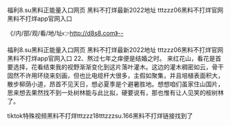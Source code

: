 福利8.su黑料正能量入口网页
黑料不打烊最新2022地址
tttzzz06黑料不打烊官网
黑料不打烊app官网入口


《/内/部/观/看/地/址👉http://d8s8.com》--

福利8.su黑料正能量入口网页
黑料不打烊最新2022地址
tttzzz06黑料不打烊官网
黑料不打烊app官网入口
	22、熬过七年之痒便是结婚之时。
来红花山，看花是首要选择，花看结束我的视野渐渐变化到这片落叶灌木。这边的灌木稠密如云，骨干固然不许用环绕来刻画，但也比电缆杆大很多，主假如聚集，并且培植表面积大，散步柳荫小道，昂首不见天日，想必夏季是个避暑胜地。想想咱们虽家住山国片，思来想去果然找不到一处树林能与此比拟，硬要说有，那也惟有让人见笑的桉树林了。





tiktok特殊视频黑料不打烊tttzzz18tttzzzsu.166黑料不打烊链接找到了
